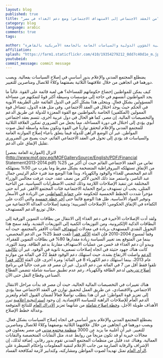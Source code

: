 ```yaml
---
layout: blog
published: true
title: "من العقد الاجتماعي إلى الاستهداف الاجتماعي: وضع دعم الغذاء في مصر"
category: blog
language: arabic
comments: true
tags: 

author: "دينا وفا - مدير برامج التعليم التنفيذي كلية الشؤون الدولية والسياسات العامة بالجامعة الأمريكية بالقاهرة"
affiliation: 
splash: "https://farm1.staticflickr.com/410/19354279212_0dd7c40d1e_m.jpg"
youtubeid: 
commit_message: commit message
---
```

يضطلع المجتمع المدني والإعلام بدورٍ أساسيٍ في إصلاح السياسات بفعالية. ويصب دورهما في اتجاهين من خلال علاقتهما الثلاثية بصفتهما وكلاءً للاتصال ومناصرين للتغيير.

كيف يمكن للمواطنين إخضاع حكوماتهم للمساءلة؟ هي لعبة قائمة على القوة. غالباً ما يجد المواطنون أنفسهم في حاجة إلى مؤسسات وسيطة أكثر قوةً لتمكنهم من مساءلة المسؤولين بشكلٍ فعالٍ.  ويتجلى هذا بشكلٍ أكبر في الدول القائمة على الطريقة الأبوية في الحكم حيث يوجد اختلال في العقد الاجتماعي. وفي مثل هذه الدول، تتضاءل قوة الممولين (المكلفين) الخاصة بالمواطنين مع القوة المعززة للدولة عن طريق الدعم والتخصيصات المالية. إن مصر، كما هو الحال في دول عربية أخرى، تتسم بعقد اجتماعي أبوي يؤدي إلى اختلال في دورة المساءلة، مما يجعل من الضروري تمكين العلاقة الثلاثية للمجتمع المدني والإعلام لتحقق توازناً في القوة وتكون بمثابة واسطة لنقل صوت المواطن. غير أن الوضع الراهن للدولة فيما يتعلق بأعباء إصلاح الموازنة العامة والسياسات قد يؤدي إلى تحول في العقد الاجتماعي القائم، حيث يصبح من الضروري تقليل الإنفاق على الدعم. 

لاتزال [الموازنة العامة بمصر](http://www.mof.gov.eg/MOFGallerySource/English/PDF/Financial Statement2013-2014.pdf) تعاني من العقد الاجتماعي القائم حيث أن أكثر من 25% من الإنفاق تستهلكه البيروقراطية المتضخمة بشكل مفرط وما يقرب من 50% يستهلكه الدعم المخصص للغذاء والوقود والكهرباء. وبدأ هذا الوضع منذ فترة حكم الرئيس جمال عبد الناصر، واستمر منذ ذلك الحين لأكثر من نصف عقد، حيث عزفت مجالس الوزراء المختلفة عن تنفيذ الإصلاحات اللازمة وذلك لتجنب الاضطرابات السياسية. من الناحية المثلى، يجب أن تستهدف برامج الحماية الاجتماعية فئات المجتمع الأفقر. غير أنه حتى مؤخراً شددت الخطط الخمسية للحكومة على [حماية المواطنين](http://www.ifpri.org/sites/default/files/publications/dp77.pdf) من الزيادة في الأسعار وتوفير المواد الأساسية. ظل هذا الوضع قائماً حتى [آخر خطة خمسية](http://www.mof.gov.eg/MOFGallerySource/English/Medium-TermMacroeconomicPolicyFramework.pdf) والتي أكدت على الكفاءة في الإنفاق الحكومي؛ الإصلاحات الضريبية؛ وتنفيذ إصلاحات العدالة الاجتماعية من خلال توزيع الدعم المستهدف.

ولقد أدت الإصلاحات الأخيرة في دعم الغذاء إلى الانتقال من بطاقات التموين الورقية إلى البطاقات الذكية الإلكترونية، ومن التوزيعات الكمية إلى التوزيعات النقدية. ولقد سمح هذا التحويل النقدي المستهدف بزيادة في معدلات [استهداف](http://www.arabspatial.org/arabspatialblog/blog/2014/12/19/facing-the-challenge-the-recent-reform-or-the-egyptian-food-subsidy-system/) الفئات الأفقر بالمجتمع، حيث أنه وفقاً لمسوح 2004-2010 فإن الفئة [الأكثر فقراً](http://www.imf.org/external/pubs/ft/dp/2014/1403mcd.pdf) تلقت فقط 25% من الدعم المخصص، بينما من المتوقع بعد تغيير السياسة زيادة مقدارها 80% في بطاقات التموين للفقراء. ويبدو أن دعم الغذاء قد حَسن من عمليات الاستهداف مقارنةً بدعم الطاقة. ومنذ الثورة، كانت هناك جهود حثيثة في اتجاه إصلاحات تسعيرية ثانوية في الوقود. غير أن [تكاليف الدعم](https://www.iisd.org/GSI/sites/default/files/ffs_egypt_update_august_2014.pdf)  واصلت الارتفاع بشدة، حيث استهلك دعم الوقود فقط 22 في المائة من موازنة عام 2013، بينما استهلك دعم الكهرباء 8 في المائة؛ ومرة أخرى، فإن الفئة [الأكثر فقراً](http://www.imf.org/external/pubs/ft/dp/2014/1403mcd.pdf) تلقوا فقط أقل من 7 في المائة من دعم الديزل. غير أن مصر قد شرعت حالياً في برنامج [إصلاح تدريجي](http://www.rcreee.org/sites/default/files/afex_ee_2015_engish_web_0.pdf) لدعم الطاقة والكهرباء، رغم عدم تطبيق سياسة شاملة تتضمن القطاع الصناعي وقطاع النقل حتى الآن.

هناك تغييرات في التخصيصات المالية الحالية، حيث أن مصر قد بدأت مراحل الانتقال الاجتماعي والاقتصادي، عن طريق العمل لتحقيق توازن في العقد الاجتماعي مما يؤدي إلى تعزيز قوة المواطن؛ غير أن هذا يتطلب تواصلاً فعالاً لضمان القبول العام ولتعزيز الدعم العام للإصلاحات الراهنة للسياسة الاقتصادية. إن وجود [استراتيجية إعلامية](https://www.iisd.org/GSI/sites/default/files/ffs_egypt_update_august_2014.pdf) تبرز الأهداف طويلة الأجل، و[خطة إصلاح شاملة](http://www.imf.org/external/np/pp/eng/2013/012813.pdf) من شأنهما تعزيز [الإدراك العام](http://www.ifpri.org/sites/default/files/publications/dp77.pdf) للنتائج المتوقعة وعدالة خطط الإصلاح. 


يضطلع المجتمع المدني والإعلام بدورٍ أساسي في اتجاه إصلاح السياسات بشكل فعال.  ويصب دورهما في اتجاهين من خلال علاقتهما الثلاثية بوصفهما وكلاءً للاتصال ومناصرين للتغيير. غير أن أغلبية ما يزيد عن 3000 [منظمة مجتمع مدني](http://www.fiia.fi/en/publication/308/building_bridges_or_digging_trenches/) في مصر يعملون في مجالات خيرية أو قد تكون مزيجاً من روابط عدة، مثل النقابات المتخصصة والنقابات العمالية. وهناك عدد قليل من منظمات المجتمع المدني تقوم بدور رقابي. إضافة لذلك، إن الإشراف والرقابة الصارمة من جانب الإعلام لتنقية المعلومات وإحكام السيطرة على [الرأي العام](http://www.arabmediasociety.com/?article=769.)  تمثل تهديداً لصوت المواطن ومشاركته، وكتدابير لازمة لمكافحة الفساد.